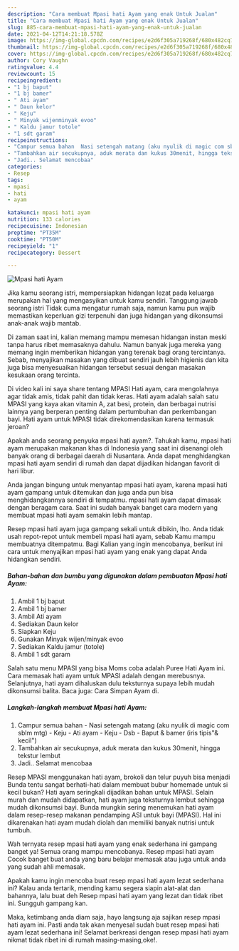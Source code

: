 ```yaml
---
description: "Cara membuat Mpasi hati Ayam yang enak Untuk Jualan"
title: "Cara membuat Mpasi hati Ayam yang enak Untuk Jualan"
slug: 885-cara-membuat-mpasi-hati-ayam-yang-enak-untuk-jualan
date: 2021-04-12T14:21:18.578Z
image: https://img-global.cpcdn.com/recipes/e2d6f305a719268f/680x482cq70/mpasi-hati-ayam-foto-resep-utama.jpg
thumbnail: https://img-global.cpcdn.com/recipes/e2d6f305a719268f/680x482cq70/mpasi-hati-ayam-foto-resep-utama.jpg
cover: https://img-global.cpcdn.com/recipes/e2d6f305a719268f/680x482cq70/mpasi-hati-ayam-foto-resep-utama.jpg
author: Cory Vaughn
ratingvalue: 4.4
reviewcount: 15
recipeingredient:
- "1 bj baput"
- "1 bj bamer"
- " Ati ayam"
- " Daun kelor"
- " Keju"
- " Minyak wijenminyak evoo"
- " Kaldu jamur totole"
- "1 sdt garam"
recipeinstructions:
- "Campur semua bahan  Nasi setengah matang (aku nyulik di magic com sblm mtg)  Keju Ati ayam Keju Dsb Baput &amp; bamer (iris tipis&#34;&amp; kecil&#34;)"
- "Tambahkan air secukupnya, aduk merata dan kukus 30menit, hingga tekstur lembut"
- "Jadi.. Selamat mencobaa"
categories:
- Resep
tags:
- mpasi
- hati
- ayam

katakunci: mpasi hati ayam 
nutrition: 133 calories
recipecuisine: Indonesian
preptime: "PT35M"
cooktime: "PT50M"
recipeyield: "1"
recipecategory: Dessert

---
```



![Mpasi hati Ayam](https://img-global.cpcdn.com/recipes/e2d6f305a719268f/680x482cq70/mpasi-hati-ayam-foto-resep-utama.jpg)

Jika kamu seorang istri, mempersiapkan hidangan lezat pada keluarga merupakan hal yang mengasyikan untuk kamu sendiri. Tanggung jawab seorang istri Tidak cuma mengatur rumah saja, namun kamu pun wajib memastikan keperluan gizi terpenuhi dan juga hidangan yang dikonsumsi anak-anak wajib mantab.

Di zaman  saat ini, kalian memang mampu memesan hidangan instan meski tanpa harus ribet memasaknya dahulu. Namun banyak juga mereka yang memang ingin memberikan hidangan yang terenak bagi orang tercintanya. Sebab, menyajikan masakan yang dibuat sendiri jauh lebih higienis dan kita juga bisa menyesuaikan hidangan tersebut sesuai dengan masakan kesukaan orang tercinta. 

Di video kali ini saya share tentang MPASI Hati ayam, cara mengolahnya agar tidak amis, tidak pahit dan tidak keras. Hati ayam adalah salah satu MPASI yang kaya akan vitamin A, zat besi, protein, dan berbagai nutrisi lainnya yang berperan penting dalam pertumbuhan dan perkembangan bayi. Hati ayam untuk MPASI tidak direkomendasikan karena termasuk jeroan?

Apakah anda seorang penyuka mpasi hati ayam?. Tahukah kamu, mpasi hati ayam merupakan makanan khas di Indonesia yang saat ini disenangi oleh banyak orang di berbagai daerah di Nusantara. Anda dapat menghidangkan mpasi hati ayam sendiri di rumah dan dapat dijadikan hidangan favorit di hari libur.

Anda jangan bingung untuk menyantap mpasi hati ayam, karena mpasi hati ayam gampang untuk ditemukan dan juga anda pun bisa menghidangkannya sendiri di tempatmu. mpasi hati ayam dapat dimasak dengan beragam cara. Saat ini sudah banyak banget cara modern yang membuat mpasi hati ayam semakin lebih mantap.

Resep mpasi hati ayam juga gampang sekali untuk dibikin, lho. Anda tidak usah repot-repot untuk membeli mpasi hati ayam, sebab Kamu mampu membuatnya ditempatmu. Bagi Kalian yang ingin mencobanya, berikut ini cara untuk menyajikan mpasi hati ayam yang enak yang dapat Anda hidangkan sendiri.

<!--inarticleads1-->

##### Bahan-bahan dan bumbu yang digunakan dalam pembuatan Mpasi hati Ayam:

1. Ambil 1 bj baput
1. Ambil 1 bj bamer
1. Ambil  Ati ayam
1. Sediakan  Daun kelor
1. Siapkan  Keju
1. Gunakan  Minyak wijen/minyak evoo
1. Sediakan  Kaldu jamur (totole)
1. Ambil 1 sdt garam


Salah satu menu MPASI yang bisa Moms coba adalah Puree Hati Ayam ini. Cara memasak hati ayam untuk MPASI adalah dengan merebusnya. Selanjutnya, hati ayam dihaluskan dulu teksturnya supaya lebih mudah dikonsumsi balita. Baca juga: Cara Simpan Ayam di. 

<!--inarticleads2-->

##### Langkah-langkah membuat Mpasi hati Ayam:

1. Campur semua bahan  - Nasi setengah matang (aku nyulik di magic com sblm mtg)  - Keju - Ati ayam - Keju - Dsb - Baput &amp; bamer (iris tipis&#34;&amp; kecil&#34;)
1. Tambahkan air secukupnya, aduk merata dan kukus 30menit, hingga tekstur lembut
1. Jadi.. Selamat mencobaa


Resep MPASI menggunakan hati ayam, brokoli dan telur puyuh bisa menjadi Bunda tentu sangat berhati-hati dalam membuat bubur homemade untuk si kecil bukan? Hati ayam seringkali dijadikan bahan untuk MPASI. Selain murah dan mudah didapatkan, hati ayam juga teksturnya lembut sehingga mudah dikonsumsi bayi. Bunda mungkin sering menemukan hati ayam dalam resep-resep makanan pendamping ASI untuk bayi (MPASI). Hal ini dikarenakan hati ayam mudah diolah dan memiliki banyak nutrisi untuk tumbuh. 

Wah ternyata resep mpasi hati ayam yang enak sederhana ini gampang banget ya! Semua orang mampu mencobanya. Resep mpasi hati ayam Cocok banget buat anda yang baru belajar memasak atau juga untuk anda yang sudah ahli memasak.

Apakah kamu ingin mencoba buat resep mpasi hati ayam lezat sederhana ini? Kalau anda tertarik, mending kamu segera siapin alat-alat dan bahannya, lalu buat deh Resep mpasi hati ayam yang lezat dan tidak ribet ini. Sungguh gampang kan. 

Maka, ketimbang anda diam saja, hayo langsung aja sajikan resep mpasi hati ayam ini. Pasti anda tak akan menyesal sudah buat resep mpasi hati ayam lezat sederhana ini! Selamat berkreasi dengan resep mpasi hati ayam nikmat tidak ribet ini di rumah masing-masing,oke!.

